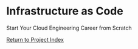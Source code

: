 # Infrastructure as Code
Start Your Cloud Engineering Career from Scratch

[Return to Project Index](https://github.com/mikepfeiffer/cloud-career-playbook)